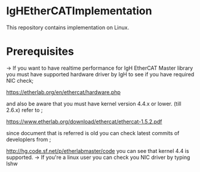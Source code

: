 # IgHEtherCATImplementation
This repository contains implementation on Linux.
  
# Prerequisites
  -> If you want to have realtime performance for IgH EtherCAT Master library you must have supported hardware driver by IgH to see if you have required NIC check;
  
  https://etherlab.org/en/ethercat/hardware.php
  
  and also be aware that you must have kernel version 4.4.x or lower. (till 2.6.x) 
  refer to ;
  
  https://www.etherlab.org/download/ethercat/ethercat-1.5.2.pdf
  
  since document that is referred is old you can check latest commits of developlers from ;
  
  http://hg.code.sf.net/p/etherlabmaster/code
  you can see that kernel 4.4 is supported.
  -> If you're a linux user you can check you NIC driver by typing lshw
